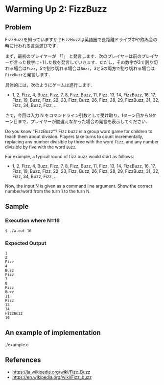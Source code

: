 # Warming Up 2: FizzBuzz

## Problem

FizzBuzzを知っていますか？FizzBuzzは英語圏で長距離ドライブ中や飲み会の時に行われる言葉遊びです．

まず，最初のプレイヤーが 「1」 と発言します．次のプレイヤーは前のプレイヤーが言った数字に+1した数を発言していきます．ただし，その数字が3で割り切れる場合は`Fizz`，5で割り切れる場合は`Buzz`，3と5の両方で割り切れる場合は`FizzBuzz`と発言します．

具体的には，次のようにゲームは進行します．
- 1, 2, Fizz, 4, Buzz, Fizz, 7, 8, Fizz, Buzz, 11, Fizz, 13, 14, FizzBuzz, 16, 17, Fizz, 19, Buzz, Fizz, 22, 23, Fizz, Buzz, 26, Fizz, 28, 29, FizzBuzz, 31, 32, Fizz, 34, Buzz, Fizz, ...

さて，今回は入力 N をコマンドライン引数として受け取り，1ターン目からNターン目まで，プレイヤーが間違えなかった場合の発言を表示してください．

Do you know "FizzBuzz"? Fizz buzz is a group word game for children to teach them about division. Players take turns to count incrementally, replacing any number divisible by three with the word `Fizz`, and any number divisible by five with the word `Buzz`. 

For example, a typical round of fizz buzz would start as follows:

- 1, 2, Fizz, 4, Buzz, Fizz, 7, 8, Fizz, Buzz, 11, Fizz, 13, 14, FizzBuzz, 16, 17, Fizz, 19, Buzz, Fizz, 22, 23, Fizz, Buzz, 26, Fizz, 28, 29, FizzBuzz, 31, 32, Fizz, 34, Buzz, Fizz, ...

Now, the input N is given as a command line argument. Show the correct number/word from the turn 1 to the turn N.

## Sample

### Execution where N=16
```
$ ./a.out 16
```

### Expected Output
```
1
2
Fizz
4
Buzz
Fizz
7
8
Fizz
Buzz
11
Fizz
13
14
FizzBuzz
16
```

## An example of implementation
./example.c

## References
- https://ja.wikipedia.org/wiki/Fizz_Buzz
- https://en.wikipedia.org/wiki/Fizz_buzz